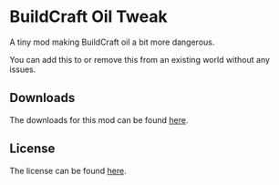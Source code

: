 BuildCraft Oil Tweak
====================

A tiny mod making BuildCraft oil a bit more dangerous.

You can add this to or remove this from an existing world without any issues.

## Downloads

The downloads for this mod can be found [here](https://files.vexatos.com/?dir=BuildCraftOilTweak).

## License
The license can be found [here](LICENSE.md).
